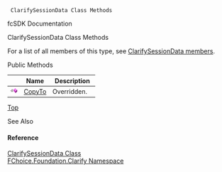 ﻿     ClarifySessionData Class Methods                                                   

fcSDK Documentation

ClarifySessionData Class Methods

For a list of all members of this type, see [ClarifySessionData members](fcSDK~FChoice.Foundation.Clarify.ClarifySessionData_members.md).

Public Methods

|   | Name | Description |
| --- | --- | --- |
| ![Public Method](dotnetimages/publicMethod.png) | [CopyTo](fcSDK~FChoice.Foundation.Clarify.ClarifySessionData~CopyTo.md) | Overridden.    |

[Top](#top)

See Also

#### Reference

[ClarifySessionData Class](fcSDK~FChoice.Foundation.Clarify.ClarifySessionData.md)  
[FChoice.Foundation.Clarify Namespace](fcSDK~FChoice.Foundation.Clarify_namespace.md)